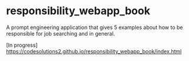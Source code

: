 # responsibility_webapp_book

A prompt engineering application that gives 5 examples about how to be responsible for job searching and in general.


[In progress] https://codesolutions2.github.io/responsibility_webapp_book/index.html
